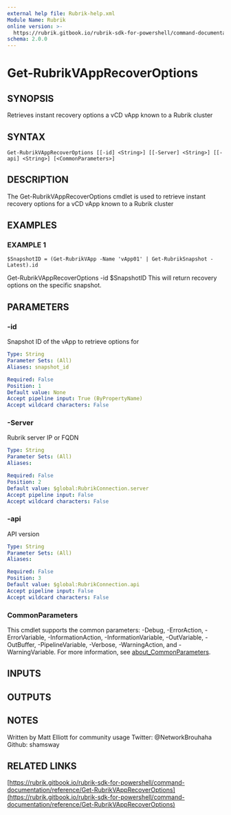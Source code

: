```yaml
---
external help file: Rubrik-help.xml
Module Name: Rubrik
online version: >-
  https://rubrik.gitbook.io/rubrik-sdk-for-powershell/command-documentation/reference/Get-RubrikVAppRecoverOptions
schema: 2.0.0
---
```


# Get-RubrikVAppRecoverOptions

## SYNOPSIS

Retrieves instant recovery options a vCD vApp known to a Rubrik cluster

## SYNTAX

```text
Get-RubrikVAppRecoverOptions [[-id] <String>] [[-Server] <String>] [[-api] <String>] [<CommonParameters>]
```

## DESCRIPTION

The Get-RubrikVAppRecoverOptions cmdlet is used to retrieve instant recovery options for a vCD vApp known to a Rubrik cluster

## EXAMPLES

### EXAMPLE 1

```text
$SnapshotID = (Get-RubrikVApp -Name 'vApp01' | Get-RubrikSnapshot -Latest).id
```

Get-RubrikVAppRecoverOptions -id $SnapshotID This will return recovery options on the specific snapshot.

## PARAMETERS

### -id

Snapshot ID of the vApp to retrieve options for

```yaml
Type: String
Parameter Sets: (All)
Aliases: snapshot_id

Required: False
Position: 1
Default value: None
Accept pipeline input: True (ByPropertyName)
Accept wildcard characters: False
```

### -Server

Rubrik server IP or FQDN

```yaml
Type: String
Parameter Sets: (All)
Aliases:

Required: False
Position: 2
Default value: $global:RubrikConnection.server
Accept pipeline input: False
Accept wildcard characters: False
```

### -api

API version

```yaml
Type: String
Parameter Sets: (All)
Aliases:

Required: False
Position: 3
Default value: $global:RubrikConnection.api
Accept pipeline input: False
Accept wildcard characters: False
```

### CommonParameters

This cmdlet supports the common parameters: -Debug, -ErrorAction, -ErrorVariable, -InformationAction, -InformationVariable, -OutVariable, -OutBuffer, -PipelineVariable, -Verbose, -WarningAction, and -WarningVariable. For more information, see [about\_CommonParameters](http://go.microsoft.com/fwlink/?LinkID=113216).

## INPUTS

## OUTPUTS

## NOTES

Written by Matt Elliott for community usage Twitter: @NetworkBrouhaha Github: shamsway

## RELATED LINKS

[https://rubrik.gitbook.io/rubrik-sdk-for-powershell/command-documentation/reference/Get-RubrikVAppRecoverOptions](https://rubrik.gitbook.io/rubrik-sdk-for-powershell/command-documentation/reference/Get-RubrikVAppRecoverOptions)

